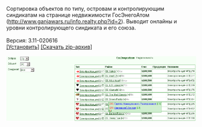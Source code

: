 Сортировка объектов по типу, островам и контролирующим синдикатам на странице недвижимости ГосЭнегоАтом (http://www.ganjawars.ru/info.realty.php?id=2). Выводит онлайны и уровни контролирующего синдиката и его союза.
<br>
<br>
Версия: 3.11-020616
<br>
[[Установить]](https://raw.githubusercontent.com/MyRequiem/comfortablePlayingInGW/master/separatedScripts/GosEnergoAtomFilter/gosEnergoAtomFilter.user.js) [[Скачать zip-архив]](https://raw.githubusercontent.com/MyRequiem/comfortablePlayingInGW/master/separatedScripts/GosEnergoAtomFilter/gosEnergoAtomFilter.user.js.zip)
<br>
<br>
![GosEnergoAtomFilter](https://raw.githubusercontent.com/MyRequiem/comfortablePlayingInGW/master/imgs/GosEnergoAtomFilter/screen.png)
<br>
